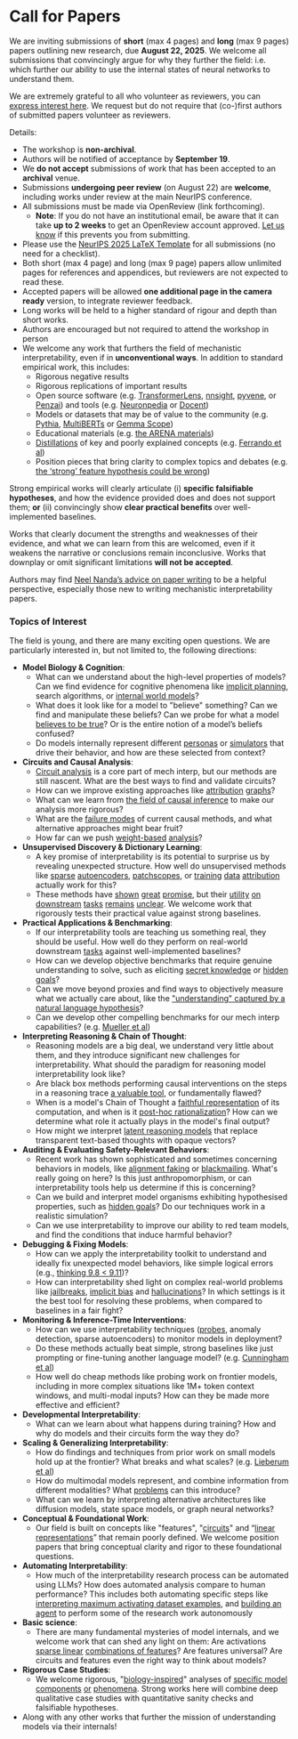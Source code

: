 # Call for Papers
We are inviting submissions of **short** (max 4 pages) and **long** (max 9 pages) papers outlining new research, due **August 22, 2025**. We welcome all submissions that convincingly argue for why they further the field: i.e. which further our ability to use the internal states of neural networks to understand them. 

We are extremely grateful to all who volunteer as reviewers, you can [express interest here](https://www.google.com/url?q=https://docs.google.com/forms/d/e/1FAIpQLSdiw1SJllzoTz_nqzDTzTOGb9DV3W_truQyh-WvYj_QGIi7Mg/viewform?usp%3Ddialog&sa=D&source=editors&ust=1752589092749391&usg=AOvVaw3Kx-UNZBt_mSCrTHD-1dDE). We request but do not require that (co-)first authors of submitted papers volunteer as reviewers. 

Details: 
* The workshop is **non-archival**.
* Authors will be notified of acceptance by **September 19**.
* We **do not accept** submissions of work that has been accepted to an **archival** venue.
* Submissions **undergoing peer review** (on August 22) are **welcome**, including works under review at the main NeurIPS conference.
* All submissions must be made via OpenReview (link forthcoming).
  * **Note**: If you do not have an institutional email, be aware that it can take **up to 2 weeks** to get an OpenReview account approved. [Let us know](mailto:neurips2025@mechinterpworkshop.com) if this prevents you from submitting.
* Please use the [NeurIPS 2025 LaTeX Template](https://www.google.com/url?q=https://media.neurips.cc/Conferences/NeurIPS2025/Styles.zip&sa=D&source=editors&ust=1752589092750662&usg=AOvVaw0qJ6yzBCq32YSWf-U9X4oY) for all submissions (no need for a checklist).
* Both short (max 4 page) and long (max 9 page) papers allow unlimited pages for references and appendices, but reviewers are not expected to read these.
* Accepted papers will be allowed **one additional page in the camera ready** version, to integrate reviewer feedback.
* Long works will be held to a higher standard of rigour and depth than short works.
* Authors are encouraged but not required to attend the workshop in person
* We welcome any work that furthers the field of mechanistic interpretability, even if in **unconventional ways**. In addition to standard empirical work, this includes:
  * Rigorous negative results
  * Rigorous replications of important results
  * Open source software (e.g. [TransformerLens](https://www.google.com/url?q=https://github.com/neelnanda-io/TransformerLens&sa=D&source=editors&ust=1752589092751654&usg=AOvVaw3_fH-0B45VAZLCLteR-Z5O), [nnsight](https://www.google.com/url?q=https://github.com/ndif-team/nnsight&sa=D&source=editors&ust=1752589092751723&usg=AOvVaw1wZNuhKO_YbrGSQHrLUpGV), [pyvene](https://www.google.com/url?q=https://github.com/stanfordnlp/pyvene/tree/main/pyvene/models/mlp&sa=D&source=editors&ust=1752589092751799&usg=AOvVaw3jfWahdH4p0wOTOUVEU34j), or [Penzai](https://www.google.com/url?q=https://github.com/google-deepmind/penzai&sa=D&source=editors&ust=1752589092751874&usg=AOvVaw10fU4KlYf6wrZvkezI3pMe)) and tools (e.g. [Neuronpedia](https://www.google.com/url?q=http://neuronpedia.org&sa=D&source=editors&ust=1752589092751946&usg=AOvVaw3jWOoI_lwPP4fgS7hE3fah) or [Docent](https://www.google.com/url?q=https://transluce.org/introducing-docent&sa=D&source=editors&ust=1752589092752024&usg=AOvVaw2xFtl-omyqm_kg4-GA4hbW))
  * Models or datasets that may be of value to the community (e.g. [Pythia](https://www.google.com/url?q=https://arxiv.org/abs/2304.01373&sa=D&source=editors&ust=1752589092752168&usg=AOvVaw0beN7JJPJSWT9JhwYiphc1), [MultiBERTs](https://www.google.com/url?q=https://arxiv.org/abs/2106.16163&sa=D&source=editors&ust=1752589092752242&usg=AOvVaw2KLRiZ1UghybHxXVb64xfU) or [Gemma Scope](https://www.google.com/url?q=https://arxiv.org/abs/2408.05147&sa=D&source=editors&ust=1752589092752310&usg=AOvVaw1W4ycEopfVM-PKSHs6g4nl))
  * Educational materials (e.g. [the ARENA materials](https://www.google.com/url?q=https://arena3-chapter1-transformer-interp.streamlit.app/&sa=D&source=editors&ust=1752589092752446&usg=AOvVaw2nDmzFxLWjJHO1SybGunV1))
  * [Distillations](https://www.google.com/url?q=https://distill.pub/2017/research-debt/&sa=D&source=editors&ust=1752589092752539&usg=AOvVaw2_JkLmsQhJJO7O5I4QYo_S) of key and poorly explained concepts (e.g. [Ferrando et al](https://www.google.com/url?q=https://arxiv.org/abs/2405.00208&sa=D&source=editors&ust=1752589092752648&usg=AOvVaw2jXX9NF6VchefBNVpZBCkH))
  * Position pieces that bring clarity to complex topics and debates (e.g. [the ‘strong’ feature hypothesis could be wrong](https://www.google.com/url?q=https://www.alignmentforum.org/posts/tojtPCCRpKLSHBdpn/the-strong-feature-hypothesis-could-be-wrong&sa=D&source=editors&ust=1752589092752860&usg=AOvVaw2Nla1H6fcGXOalOt04kY7d))

Strong empirical works will clearly articulate (i) **specific falsifiable hypotheses**, and how the evidence provided does and does not support them; **or** (ii) convincingly show **clear practical benefits** over well-implemented baselines. 

Works that clearly document the strengths and weaknesses of their evidence, and what we can learn from this are welcomed, even if it weakens the narrative or conclusions remain inconclusive. Works that downplay or omit significant limitations **will not be accepted**. 

Authors may find [Neel Nanda’s advice on paper writing](https://www.google.com/url?q=https://www.alignmentforum.org/posts/eJGptPbbFPZGLpjsp/highly-opinionated-advice-on-how-to-write-ml-papers&sa=D&source=editors&ust=1752589092753729&usg=AOvVaw14Thuv-duw6dvyuv8MkKkB) to be a helpful perspective, especially those new to writing mechanistic interpretability papers. 
### Topics of Interest
The field is young, and there are many exciting open questions. We are particularly interested in, but not limited to, the following directions: 
* **Model Biology & Cognition**:
  * What can we understand about the high-level properties of models? Can we find evidence for cognitive phenomena like [implicit planning](https://www.google.com/url?q=https://transformer-circuits.pub/2025/attribution-graphs/biology.html%23dives-poems&sa=D&source=editors&ust=1752589092754361&usg=AOvVaw306YY7_OqNoWhCPa1oAbKM), search algorithms, or [internal world models](https://www.google.com/url?q=https://arxiv.org/abs/2210.13382&sa=D&source=editors&ust=1752589092754461&usg=AOvVaw1mXsyaPKiq0QxqLMRjubho)?
  * What does it look like for a model to "believe" something? Can we find and manipulate these beliefs? Can we probe for what a model [believes to be true](https://www.google.com/url?q=https://arxiv.org/abs/2310.06824&sa=D&source=editors&ust=1752589092754674&usg=AOvVaw0neYfb2HichReqwZQE5cCu)? Or is the entire notion of a model’s beliefs confused?
  * Do models internally represent different [personas](https://www.google.com/url?q=https://arxiv.org/abs/2406.12094&sa=D&source=editors&ust=1752589092754843&usg=AOvVaw2HcoPzZ3-VPPA8KNXMTqMT) or [simulators](https://www.google.com/url?q=https://www.nature.com/articles/s41586-023-06647-8&sa=D&source=editors&ust=1752589092754914&usg=AOvVaw0XtHdg7nqjQDyjdhO2jf7p) that drive their behavior, and how are these selected from context?
* **Circuits and Causal Analysis**:
  * [Circuit analysis](https://www.google.com/url?q=https://distill.pub/2020/circuits/zoom-in/&sa=D&source=editors&ust=1752589092755130&usg=AOvVaw1QEk9ElUuHjO9VDhJzGM17) is a core part of mech interp, but our methods are still nascent. What are the best ways to find and validate circuits?
  * How can we improve existing approaches like [attribution](https://www.google.com/url?q=https://arxiv.org/abs/2406.11944&sa=D&source=editors&ust=1752589092755365&usg=AOvVaw02yWikrWTWg6wXdS26vgFw) [graphs](https://www.google.com/url?q=https://transformer-circuits.pub/2025/attribution-graphs/methods.html&sa=D&source=editors&ust=1752589092755454&usg=AOvVaw0-lsucEGokQasWZ9vdf43t)?
  * What can we learn from [the field of causal inference](https://www.google.com/url?q=https://arxiv.org/abs/2407.04690&sa=D&source=editors&ust=1752589092755586&usg=AOvVaw1XrWtDRO3G14gOQSUBo7Pz) to make our analysis more rigorous?
  * What are the [failure modes](https://www.google.com/url?q=https://arxiv.org/abs/2307.15771&sa=D&source=editors&ust=1752589092755723&usg=AOvVaw01rDZnbPOYvLgxSBQtWYrb) of current causal methods, and what alternative approaches might bear fruit?
  * How far can we push [weight-based](https://www.google.com/url?q=https://arxiv.org/abs/2301.05217&sa=D&source=editors&ust=1752589092755892&usg=AOvVaw23iiJ3RPJcbkenfzoIQGFG) [analysis](https://www.google.com/url?q=https://arxiv.org/abs/2410.08417&sa=D&source=editors&ust=1752589092755949&usg=AOvVaw3Z3n2hJIsGMKJT0LKIUPpq)?
* **Unsupervised Discovery & Dictionary Learning**:
  * A key promise of interpretability is its potential to surprise us by revealing unexpected structure. How well do unsupervised methods like [sparse](https://www.google.com/url?q=https://arxiv.org/abs/2103.15949&sa=D&source=editors&ust=1752589092756251&usg=AOvVaw0zzhYqa6pLpUe1Ou3zyWsN) [autoencoders](https://www.google.com/url?q=https://transformer-circuits.pub/2023/monosemantic-features&sa=D&source=editors&ust=1752589092756326&usg=AOvVaw3AjmeHg_FGkEvKv7u1aT2J), [patch](https://www.google.com/url?q=https://arxiv.org/abs/2401.06102&sa=D&source=editors&ust=1752589092756385&usg=AOvVaw2w7FV_fzqwhNlJxCpiF5nK)[scopes](https://www.google.com/url?q=https://arxiv.org/abs/2403.10949v2&sa=D&source=editors&ust=1752589092756427&usg=AOvVaw2WJmosqPkoUZrsZlFYvnhc), or [training](https://www.google.com/url?q=https://proceedings.mlr.press/v70/koh17a?ref%3Dhttps://githubhelp.com&sa=D&source=editors&ust=1752589092756505&usg=AOvVaw0ELkpUnMeDbkZ32Gwu_1-2) [data](https://www.google.com/url?q=https://arxiv.org/abs/2308.03296&sa=D&source=editors&ust=1752589092756565&usg=AOvVaw1TYFEV8PkKsiYpptKaZv0K) [attribution](https://www.google.com/url?q=https://arxiv.org/abs/2205.11482&sa=D&source=editors&ust=1752589092756626&usg=AOvVaw3WPn0V_N7vmDiXRPsBmXCs) actually work for this?
  * These methods have [shown](https://www.google.com/url?q=https://transformer-circuits.pub/2024/scaling-monosemanticity/index.html&sa=D&source=editors&ust=1752589092756766&usg=AOvVaw2yPoFk4x49SGgeKvNZtqY9) [great](https://www.google.com/url?q=https://transformer-circuits.pub/2025/attribution-graphs/biology.html&sa=D&source=editors&ust=1752589092756842&usg=AOvVaw0Ts-MuikffDPnA1S-Ohulk) [promise](https://www.google.com/url?q=https://arxiv.org/abs/2503.10965&sa=D&source=editors&ust=1752589092756903&usg=AOvVaw08GuCiv-hGYNMy7m4_CHUp), but their [utility](https://www.google.com/url?q=https://arxiv.org/abs/2502.16681&sa=D&source=editors&ust=1752589092756968&usg=AOvVaw16BkpUcgHL7qjxVzEMyOqb) [on](https://www.google.com/url?q=https://www.tilderesearch.com/blog/sieve&sa=D&source=editors&ust=1752589092757026&usg=AOvVaw0BHQSoiigmatDWZO1HL43s) [downstream](https://www.google.com/url?q=https://arxiv.org/abs/2501.17148&sa=D&source=editors&ust=1752589092757104&usg=AOvVaw3HODuKpSPqg3jsjfycPvmd) [tasks](https://www.google.com/url?q=https://transformer-circuits.pub/2024/features-as-classifiers/index.html&sa=D&source=editors&ust=1752589092757177&usg=AOvVaw3iEyk66oIa2H8hP_AtlNMd) [remains](https://www.google.com/url?q=https://arxiv.org/abs/2502.04382&sa=D&source=editors&ust=1752589092757248&usg=AOvVaw1jB9MNVkd8jUywUsszWCIq) [unclear](https://www.google.com/url?q=https://www.alignmentforum.org/posts/4uXCAJNuPKtKBsi28/negative-results-for-saes-on-downstream-tasks&sa=D&source=editors&ust=1752589092757339&usg=AOvVaw11DYZTwx0MRPS4JqqOTiD2). We welcome work that rigorously tests their practical value against strong baselines.
* **Practical Applications & Benchmarking**:
  * If our interpretability tools are teaching us something real, they should be useful. How well do they perform on real-world downstream [tasks](https://www.google.com/url?q=https://www.lesswrong.com/posts/wGRnzCFcowRCrpX4Y/downstream-applications-as-validation-of-interpretability&sa=D&source=editors&ust=1752589092757746&usg=AOvVaw3djgLG-3vGdUmefXz_lVQw) against well-implemented baselines?
  * How can we develop objective benchmarks that require genuine understanding to solve, such as eliciting [secret knowledge](https://www.google.com/url?q=https://arxiv.org/abs/2505.14352&sa=D&source=editors&ust=1752589092757960&usg=AOvVaw2Iqn2au2mbrvRlMWwq2W_I) or [hidden goals](https://www.google.com/url?q=https://arxiv.org/abs/2503.10965&sa=D&source=editors&ust=1752589092758028&usg=AOvVaw08LiH1WFizQel75jwIj7qB)?
  * Can we move beyond proxies and find ways to objectively measure what we actually care about, like the ["understanding" captured by a natural language hypothesis](https://www.google.com/url?q=https://arxiv.org/abs/2502.04382&sa=D&source=editors&ust=1752589092758247&usg=AOvVaw1wdFYjOQikO_UQVkCmb5lj)?
  * Can we develop other compelling benchmarks for our mech interp capabilities? (e.g. [Mueller et al](https://www.google.com/url?q=https://arxiv.org/abs/2504.13151&sa=D&source=editors&ust=1752589092758407&usg=AOvVaw2nP4by8xvYuCN_-lBFpH-q))
* **Interpreting Reasoning & Chain of Thought**:
  * Reasoning models are a big deal, we understand very little about them, and they introduce significant new challenges for interpretability. What should the paradigm for reasoning model interpretability look like?
  * Are black box methods performing causal interventions on the steps in a reasoning trace [a valuable tool](https://www.google.com/url?q=https://arxiv.org/abs/2506.19143&sa=D&source=editors&ust=1752589092758910&usg=AOvVaw3vtTYuEmKJPVKGIJu59MF8), or fundamentally flawed?
  * When is a model's Chain of Thought a [faithful representation](https://www.google.com/url?q=https://arxiv.org/abs/2305.04388&sa=D&source=editors&ust=1752589092759067&usg=AOvVaw2rwMRHFSAZEpIRJdc3SevK) of its computation, and when is it [post-hoc rationalization](https://www.google.com/url?q=https://arxiv.org/abs/2503.08679&sa=D&source=editors&ust=1752589092759167&usg=AOvVaw0345n2vB0C9x7NfXcHOOuZ)? How can we determine what role it actually plays in the model's final output?
  * How might we interpret [latent reasoning models](https://www.google.com/url?q=https://arxiv.org/abs/2412.06769&sa=D&source=editors&ust=1752589092759355&usg=AOvVaw3kwY7uZkVfC-Mz1-FUaO7a) that replace transparent text-based thoughts with opaque vectors?
* **Auditing & Evaluating Safety-Relevant Behaviors**:
  * Recent work has shown sophisticated and sometimes concerning behaviors in models, like [alignment faking](https://www.google.com/url?q=https://arxiv.org/abs/2412.14093&sa=D&source=editors&ust=1752589092759667&usg=AOvVaw3mdFR6N4-w9S-kc4dwVM22) or [blackmailing](https://www.google.com/url?q=https://www.anthropic.com/research/agentic-misalignment&sa=D&source=editors&ust=1752589092759743&usg=AOvVaw3lNwLOr2YiW7-fHOAe8FFK). What's really going on here? Is this just anthropomorphism, or can interpretability tools help us determine if this is concerning?
  * Can we build and interpret model organisms exhibiting hypothesised properties, such as [hidden goals](https://www.google.com/url?q=https://arxiv.org/abs/2503.10965&sa=D&source=editors&ust=1752589092760008&usg=AOvVaw0w-CkEONeimJSVBvAGHpdm)? Do our techniques work in a realistic simulation?
  * Can we use interpretability to improve our ability to red team models, and find the conditions that induce harmful behavior?
* **Debugging & Fixing Models**:
  * How can we apply the interpretability toolkit to understand and ideally fix unexpected model behaviors, like simple logical errors (e.g., [thinking 9.8 < 9.11](https://www.google.com/url?q=https://transluce.org/observability-interface&sa=D&source=editors&ust=1752589092760468&usg=AOvVaw37Mga0HcdHIqD4qTLKzv9A))?
  * How can interpretability shed light on complex real-world problems like [jailbreaks](https://www.google.com/url?q=https://transformer-circuits.pub/2025/attribution-graphs/biology.html%23dives-jailbreak&sa=D&source=editors&ust=1752589092760640&usg=AOvVaw2u8zpO9Db6MihmXb188h1q), [implicit bias](https://www.google.com/url?q=https://arxiv.org/abs/2506.10922&sa=D&source=editors&ust=1752589092760711&usg=AOvVaw05H6fyCsgx0GJWM3iRcLaU) and [hallucinations](https://www.google.com/url?q=https://arxiv.org/abs/2411.14257&sa=D&source=editors&ust=1752589092760778&usg=AOvVaw1soGXAyhM91j18TQ33yNLi)? In which settings is it the best tool for resolving these problems, when compared to baselines in a fair fight?
* **Monitoring & Inference-Time Interventions**:
  * How can we use interpretability techniques ([probes](https://www.google.com/url?q=https://arxiv.org/abs/2102.12452&sa=D&source=editors&ust=1752589092761088&usg=AOvVaw0e1K6WZN1TO5YERJA32xTp), anomaly detection, sparse autoencoders) to monitor models in deployment?
  * Do these methods actually beat simple, strong baselines like just prompting or fine-tuning another language model? (e.g. [Cunningham et al](https://www.google.com/url?q=https://alignment.anthropic.com/2025/cheap-monitors/&sa=D&source=editors&ust=1752589092761354&usg=AOvVaw3f26K8b5mXInA7-iD0xN_U))
  * How well do cheap methods like probing work on frontier models, including in more complex situations like 1M+ token context windows, and multi-modal inputs? How can they be made more effective and efficient?
* **Developmental Interpretability**:
  * What can we learn about what happens during training? How and why do models and their circuits form the way they do?
* **Scaling & Generalizing Interpretability**:
  * How do findings and techniques from prior work on small models hold up at the frontier? What breaks and what scales? (e.g. [Lieberum et al](https://www.google.com/url?q=https://arxiv.org/abs/2307.09458&sa=D&source=editors&ust=1752589092762048&usg=AOvVaw2r5di5rdHXviDKbIECw-8Z))
  * How do multimodal models represent, and combine information from different modalities? What [problems](https://www.google.com/url?q=https://openreview.net/pdf?id%3DVUhRdZp8ke&sa=D&source=editors&ust=1752589092762225&usg=AOvVaw05qkmVs6Tx_o5doKn0Kr5o) can this introduce?
  * What can we learn by interpreting alternative architectures like diffusion models, state space models, or graph neural networks?
* **Conceptual & Foundational Work**:
  * Our field is built on concepts like "features", "[circuits](https://www.google.com/url?q=https://distill.pub/2020/circuits/zoom-in/&sa=D&source=editors&ust=1752589092762667&usg=AOvVaw2A82yuctJOxYIrvfhWjPMu)" and “[linear representations](https://www.google.com/url?q=https://transformer-circuits.pub/2024/july-update/index.html%23linear-representations&sa=D&source=editors&ust=1752589092762770&usg=AOvVaw21RnmC3JUIDybwncU3Szcm)” that remain poorly defined. We welcome position papers that bring conceptual clarity and rigor to these foundational questions.
* **Automating Interpretability**:
  * How much of the interpretability research process can be automated using LLMs? How does automated analysis compare to human performance? This includes both automating specific steps like [interpreting maximum activating dataset examples](https://www.google.com/url?q=https://openaipublic.blob.core.windows.net/neuron-explainer/paper/index.html&sa=D&source=editors&ust=1752589092763274&usg=AOvVaw387uBBxt3SukbssvTkVTpY), and [building an agent](https://www.google.com/url?q=https://arxiv.org/abs/2404.14394&sa=D&source=editors&ust=1752589092763357&usg=AOvVaw1WrZ3WT7Lq_s92BBzI-D5W) to perform some of the research work autonomously
* **Basic science**:
  * There are many fundamental mysteries of model internals, and we welcome work that can shed any light on them: Are activations [sparse linear](https://www.google.com/url?q=https://arxiv.org/abs/1601.03764&sa=D&source=editors&ust=1752589092763670&usg=AOvVaw0lQp2K6VdwpgilsULfbn4V) [combinations of features](https://www.google.com/url?q=https://transformer-circuits.pub/2022/toy_model/index.html&sa=D&source=editors&ust=1752589092763754&usg=AOvVaw2OXf7WnkdaaH9QXsBVi4v2)? Are features universal? Are circuits and features even the right way to think about models?
* **Rigorous Case Studies**:
  * We welcome rigorous, "[biology-inspired](https://www.google.com/url?q=https://distill.pub/2020/circuits/curve-circuits/&sa=D&source=editors&ust=1752589092764055&usg=AOvVaw2hLC8a8_XXDk1CUmSAja8e)" analyses of [specific model](https://www.google.com/url?q=https://arxiv.org/abs/2310.04625&sa=D&source=editors&ust=1752589092764133&usg=AOvVaw3rLjvoMGshDOmx3WaZiSL0) [components](https://www.google.com/url?q=https://transformer-circuits.pub/2024/scaling-monosemanticity/index.html&sa=D&source=editors&ust=1752589092764214&usg=AOvVaw1MPSfJassIw6YrIXmKquRI) [or](https://www.google.com/url?q=https://arxiv.org/abs/2305.01610&sa=D&source=editors&ust=1752589092764272&usg=AOvVaw1WpoL-QDajjwUGk1YixwZd) [phenomena](https://www.google.com/url?q=https://arxiv.org/abs/2306.09346&sa=D&source=editors&ust=1752589092764334&usg=AOvVaw3qs4YXGOSNsPqHmWSf62Wu). Strong works here will combine deep qualitative case studies with quantitative sanity checks and falsifiable hypotheses.
* Along with any other works that further the mission of understanding models via their internals!